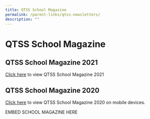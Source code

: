 ```yaml
---
title: QTSS School Magazine
permalink: /parent-links/qtss-newsletters/
description: ""
---
```

QTSS School Magazine
====================

QTSS School Magazine 2021
-------------------------

[Click here](https://online.fliphtml5.com/nuhzf/zfgl) to view QTSS School Magazine 2021

QTSS School Magazine 2020
-------------------------

[Click here](https://sites.google.com/qtss.edu.sg/schmag) to view QTSS School Magazine 2020 on mobile devices.

EMBED SCHOOL MAGAZINE HERE
